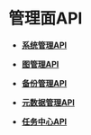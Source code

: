 # 管理面API<a name="ges_03_0048"></a>

-   **[系统管理API](系统管理API.md)**  

-   **[图管理API](图管理API.md)**  

-   **[备份管理API](备份管理API.md)**  

-   **[元数据管理API](元数据管理API.md)**  

-   **[任务中心API](任务中心API.md)**  


